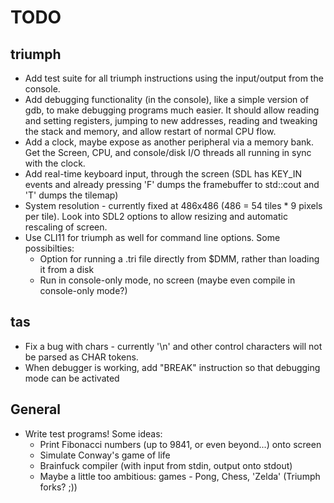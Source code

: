 # TODO

## triumph
- Add test suite for all triumph instructions using the input/output from the console.
- Add debugging functionality (in the console), like a simple version of gdb, to make debugging programs much easier. It should allow reading and setting registers, jumping to new addresses, reading and tweaking the stack and memory, and allow restart of normal CPU flow.
- Add a clock, maybe expose as another peripheral via a memory bank. Get the Screen, CPU, and console/disk I/O threads all running in sync with the clock.
- Add real-time keyboard input, through the screen (SDL has KEY_IN events and already pressing 'F' dumps the framebuffer to std::cout and 'T' dumps the tilemap)
- System resolution - currently fixed at 486x486 (486 = 54 tiles * 9 pixels per tile). Look into SDL2 options to allow resizing and automatic rescaling of screen.
- Use CLI11 for triumph as well for command line options. Some possibilties:
   * Option for running a .tri file directly from $DMM, rather than loading it from a disk
   * Run in console-only mode, no screen (maybe even compile in console-only mode?)

## tas
- Fix a bug with chars - currently '\n' and other control characters will not be parsed as CHAR tokens.
- When debugger is working, add "BREAK" instruction so that debugging mode can be activated

## General
- Write test programs! Some ideas:
  * Print Fibonacci numbers (up to 9841, or even beyond...) onto screen
  * Simulate Conway's game of life
  * Brainfuck compiler (with input from stdin, output onto stdout)
  * Maybe a little too ambitious: games - Pong, Chess, 'Zelda' (Triumph forks? ;))
